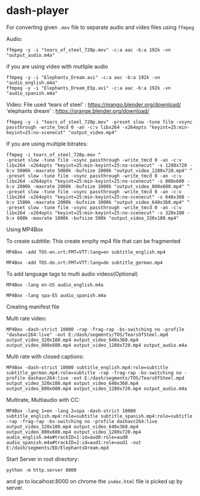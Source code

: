 # dash-player

For converting given `.mov` file to separate audio and video files using `ffmpeg`

Audio:

    ffmpeg -y -i "tears_of_steel_720p.mov" -c:a aac -b:a 192k -vn "output_audio.m4a"
    
if you are using video with mutliple audio
    
    ffmpeg -y -i "Elephants_Dream.avi" -c:a aac -b:a 192k -vn "audio_english.m4a"
    ffmpeg -y -i "Elephants_Dream_ESp.avi" -c:a aac -b:a 192k -vn "audio_spanish.m4a"


Video:
File used 'tears of steel' : https://mango.blender.org/download/
         'elephants dream' : https://orange.blender.org/download/

    ffmpeg -y -i "tears_of_steel_720p.mov" -preset slow -tune film -vsync passthrough -write_tmcd 0 -an -c:v libx264 -x264opts "keyint=25:min-keyint=25:no-scenecut" "output_video.mp4"


If you are using multiple bitrates:

    ffmpeg -i tears_of_steel_720p.mov ^
    -preset slow -tune film -vsync passthrough -write_tmcd 0 -an -c:v libx264 -x264opts "keyint=25:min-keyint=25:no-scenecut" -s 1280x720 -b:v 5000k -maxrate 5000k -bufsize 2000k "output_video_1280x720.mp4" ^
    -preset slow -tune film -vsync passthrough -write_tmcd 0 -an -c:v libx264 -x264opts "keyint=25:min-keyint=25:no-scenecut" -s 800x600 -b:v 2000k -maxrate 2000k -bufsize 1000k "output_video_800x600.mp4" ^
    -preset slow -tune film -vsync passthrough -write_tmcd 0 -an -c:v libx264 -x264opts "keyint=25:min-keyint=25:no-scenecut" -s 640x360 -b:v 1500k -maxrate 2000k -bufsize 1000k "output_video_640x360.mp4" ^
    -preset slow -tune film -vsync passthrough -write_tmcd 0 -an -c:v libx264 -x264opts "keyint=25:min-keyint=25:no-scenecut" -s 320x180 -b:v 600k -maxrate 1000k -bufsize 500k "output_video_320x180.mp4"


Using MP4Box

To create subtitle: This create emplty mp4 file that can be fragmented

    MP4Box -add TOS-en.srt:FMT=VTT:lang=en subtitle_english.mp4
    
    MP4Box -add TOS-de.srt:FMT=VTT:lang=de subtitle_german.mp4


To add language tags to multi audio videos(Optional)

    MP4Box -lang en-US audio_english.m4a

    MP4Box -lang spa-ES audio_spanish.m4a

Creating manifest file

Multi rate video:

    MP4Box -dash-strict 10000 -rap -frag-rap -bs-switching no -profile "dashavc264:live" -out E:/dash/segments/TOS/TearsOfSteel.mpd output_video_320x180.mp4 output_video_640x360.mp4 output_video_800x600.mp4 output_video_1280x720.mp4 output_audio.m4a

Multi rate with closed captions:

    MP4Box -dash-strict 10000 subtitle_english.mp4:role=subtitle subtitle_german.mp4:role=subtitle -rap -frag-rap -bs-switching no -profile dashavc264:live -out E:/dash/segments/TOS/TearsOfSteel.mpd output_video_320x180.mp4 output_video_640x360.mp4 output_video_800x600.mp4 output_video_1280x720.mp4 output_audio.m4a

Multirate, Multiaudio with CC:
    
    MP4Box -lang 1=en -lang 2=spa -dash-strict 10000  subtitle_english.mp4:role=subtitle subtitle_spanish.mp4:role=subtitle -rap -frag-rap -bs-switching no -profile dashavc264:live output_video_320x180.mp4 output_video_640x360.mp4 output_video_800x600.mp4 output_video_1280x720.mp4 audio_english.m4a#trackID=1:id=aud0:role=aud0 audio_spanish.m4a#trackID=2:id=aud1:role=aud1 -out E:/dash/segments/ED/ElephantsDream.mpd
    
    
Start Server in root directory:

    python -m http.server 8000

and go to localhost:8000 on chrome the `index.html` file is picked up by server.
 
